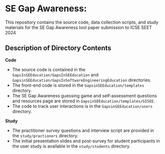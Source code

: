 # SE Gap Awareness:
This repository contains the source code, data collection scripts, and study materials for the SE Gap Awareness tool paper submission to ICSE SEET 2024

## Description of Directory Contents
**Code**
* The source code is contained in the `GapsInSEEducation/GapsInSEEducation` and `GapsinSEEducation/GapsInSoftwareEngineeringEducation` directories.
* The front-end code is stored in the `GapsinSEEducation/templates` directory.
* The SE Gap Awareness guessing game and self-assessment questions and resources page are stored in `GapsinSEEducation/templates/GISEE`.
* The code to track user interactions is in the `GapsinSEEducation/users` directory.

**Study**
* The practitioner survey questions and interview script are provided in the `study/practioners` directory.
* The initial presentation slides and post-survey for student participants in the user study is available in the `study/students` directory.
